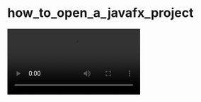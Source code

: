 # how_to_open_a_javafx_project
![](https://github.com/iandkim229-tamu/how_to_open_a_javafx_project/blob/main/Resources/eclipse_step1.mp4)
